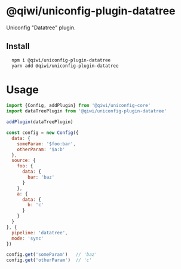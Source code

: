 # @qiwi/uniconfig-plugin-datatree

Uniconfig "Datatree" plugin.

## Install
```bash
  npm i @qiwi/uniconfig-plugin-datatree
  yarn add @qiwi/uniconfig-plugin-datatree
```

# Usage

```javascript
import {Config, addPlugin} from '@qiwi/uniconfig-core'
import dataTreePlugin from '@qiwi/uniconfig-plugin-datatree'

addPlugin(dataTreePlugin)

const config = new Config({
  data: {
    someParam: '$foo:bar',
    otherParam: '$a:b'
  },
  source: {
    foo: {
      data: {
        bar: 'baz'
      }
    },
    a: {
      data: {
        b: 'c'
      }
    }
  }
}, {
  pipeline: 'datatree',
  mode: 'sync'
})

config.get('someParam')   // 'baz'
config.get('otherParam')  // 'c'
```

